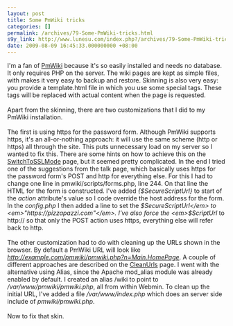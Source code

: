 ```yaml
---
layout: post
title: Some PmWiki tricks
categories: []
permalink: /archives/79-Some-PmWiki-tricks.html
s9y_link: http://www.lunesu.com/index.php?/archives/79-Some-PmWiki-tricks.html
date: 2009-08-09 16:45:33.000000000 +08:00
---
```

I'm a fan of <a href="http://www.pmwiki.org/" title="PmWiki">PmWiki</a> because it's so easily installed and needs no database. It only requires PHP on the server. The wiki pages are kept as simple files, with makes it very easy to backup and restore. Skinning is also very easy: you provide a template.html file in which you use some special tags. These tags will be replaced with actual content when the page is requested.<br />
<br />
Apart from the skinning, there are two customizations that I did to my PmWiki installation.<br />
<br />
The first is using https for the password form. Although PmWiki supports https, it's an all-or-nothing approach: it will use the same scheme (http or https) all through the site. This puts unnecessary load on my server so I wanted to fix this. There are some hints on how to achieve this on the <a href="http://www.pmwiki.org/wiki/Cookbook/SwitchToSSLMode" title="PmWiki - Switch To SSL Mode">SwitchToSSLMode</a> page, but it seemed pretty complicated. In the end I tried one of the suggestions from the talk page, which basically uses https for the password form's POST and http for everything else. For this I had to change one line in pmwiki/scripts/forms.php, line 244. On that line the HTML for the form is constructed. I've added <em>{$SecureScriptUrl}</em> to start of the <em>action</em> attribute's value so I code override the host address for the form. In the <em>config.php</em> I then added a line to set the <em>$SecureScriptUrl</em> to <em>"https://pizzapazzi.com"</em>. I've also force the <em>$ScriptUrl</em> to http:// so that only the POST action uses https, everything else will refer back to http.<br />
<br />
The other customization had to do with cleaning up the URLs shown in the browser. By default a PmWiki URL will look like <em>http://example.com/pmwiki/pmwiki.php?n=Main.HomePage</em>. A couple of different approaches are described on the <a href="http://www.pmwiki.org/wiki/Cookbook/CleanUrls" title="PmWiki - CleanUrls">CleanUrls</a> page. I went with the alternative using Alias, since the Apache mod_alias module was already enabled by default. I created an alias /wiki to point to <em>/var/www/pmwiki/pmwiki.php</em>, all from within Webmin. To clean up the initial URL, I've added a file <em>/var/www/index.php</em> which does an server side include of <em>pmwiki/pmwiki.php</em>.<br />
<br />
Now to fix that skin.
